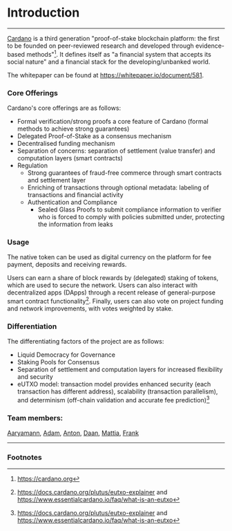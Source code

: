 #  Introduction

---
[Cardano](https://cardano.org) is a third generation "proof-of-stake blockchain platform: the first to be founded on
peer-reviewed research and developed through evidence-based methods"[^1]. It defines itself as "a financial system
that accepts its social nature" and a financial stack for the developing/unbanked world.

The whitepaper can be found at https://whitepaper.io/document/581.

### Core Offerings
Cardano's core offerings are as follows:

- Formal verification/strong proofs a core feature of Cardano (formal methods to achieve strong guarantees)
- Delegated Proof-of-Stake as a consensus mechanism
- Decentralised funding mechanism
- Separation of concerns: separation of settlement (value transfer) and computation layers (smart contracts)
- Regulation
    - Strong guarantees of fraud-free commerce through smart contracts and settlement layer
    - Enriching of transactions through optional metadata: labeling of transactions and financial activity
    - Authentication and Compliance
        - Sealed Glass Proofs to submit compliance information to verifier who is forced to comply with policies 
          submitted under, protecting the information from leaks

### Usage
The native token can be used as digital currency on the platform for fee payment, deposits and receiving rewards.

Users can earn a share of block rewards by (delegated) staking of tokens, which are used to secure the network.
Users can also interact with decentralized apps (DApps) through a recent release of general-purpose smart contract
functionality[^2]. Finally, users can also vote on project funding and network improvements, with votes weighted by
stake.

### Differentiation
The differentiating factors of the project are as follows:
- Liquid Democracy for Governance
- Staking Pools for Consensus
- Separation of settlement and computation layers for increased flexibility and security
- eUTXO model: transaction model provides enhanced security (each transaction has different address), scalability 
  (transaction parallelism), and determinism (off-chain validation and accurate fee prediction)[^2]

### Team members:
[Aaryamann](https://github.com/rymnc), [Adam](https://github.com/adambrzosko), [Anton](https://github.com/antonva),
[Daan](https://github.com/Daanvdplas), [Mattia](https://github.com/bredamatt), [Frank](https://github.com/evilrobot-01)

---
### Footnotes
[^1]: https://cardano.org
[^2]: https://docs.cardano.org/plutus/eutxo-explainer and https://www.essentialcardano.io/faq/what-is-an-eutxo
